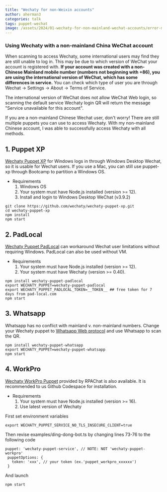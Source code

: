```yaml
---
title: "Wechaty for non-Weixin accounts"
author: aherman3
categories: talk
tags: puppet-wechat
image: /assets/2024/01-wechaty-for-non-mainland-wechat-accounts/error-message.webp
---
```


### Using Wechaty with a non-mainland China WeChat account

When scanning to access Wechaty, some international users may find they are still unable to log in. This may be due to which version of WeChat your account is registered with. **If your account was created with a non-Chinese Mainland mobile number (numbers not beginning with +86), you are using the international version of WeChat, which has some differences in service.** You can check which type of user you are through Wechat -> Settings -> About -> Terms of Service.

The international version of WeChat does not allow WeChat Web login, so scanning the default service Wechaty login QR will return the message "Service unavailable for this account".

If you are a non-mainland Chinese Wechat user, don't worry! There are still multiple puppets you can use to access Wechaty. With my non-mainland Chinese account, I was able to successfully access Wechaty with all methods.

## 1. Puppet XP

[Wechaty Puppet XP](https://github.com/wechaty/puppet-xp) for Windows logs in through Windows Desktop Wechat, so it is usable for Wechat users. If you use a Mac, you can still use puppet-xp through Bootcamp to partition a Windows OS.

- Requirements
    1. Windows OS
    2. Your system must have Node.js installed (version >= 12).
    3. Install and login to Windows Desktop WeChat (v3.9.2)

```shell
git clone https://github.com/wechaty/wechaty-puppet-xp.git
cd wechaty-puppet-xp
npm install
npm start
```

## 2. PadLocal

[Wechaty Puppet PadLocal](https://wechaty.js.org/docs/puppet-services/padlocal) can workaround Wechat user limitations without requiring Windows. PadLocal can also be used without VM.

- Requirements
    1. Your system must have Node.js installed (version >= 12).
    2. Your system must have Wechaty (version >= 0.40).

```shell
npm install wechaty-puppet-padlocal
export WECHATY_PUPPET=wechaty-puppet-padlocal
export WECHATY_PUPPET_PADLOCAL_TOKEN=__TOKEN__ ## free token for 7 days from pad-local.com
npm start
```

## 3. Whatsapp

Whatsapp has no conflict with mainland v. non-mainland numbers. Change your Wechaty puppet to [Whatsapp Web protocol](https://wechaty.js.org/docs/puppet-providers/whatsapp/) and use Whatsapp to scan the QR.

```shell
npm install wechaty-puppet-whatsapp
export WECHATY_PUPPET=wechaty-puppet-whatsapp
npm start
```

## 4. WorkPro

[Wechaty WorkPro Puppet](https://wechaty.js.org/docs/puppet-services/workpro) provided by RPAChat is also available. It is recommended to us Github Codespace for installation.

- Requirements
    1. Your system must have Node.js installed (version >= 16).
    2. Use latest version of Wechaty

First set environment variables

```shell
export WECHATY_PUPPET_SERVICE_NO_TLS_INSECURE_CLIENT=true
```

Then revise examples/ding-dong-bot.ts by changing lines 73-76 to the following code

```node
puppet: 'wechaty-puppet-service', // NOTE: NOT 'wechaty-puppet-workpro'
 puppetOptions: {
   token: 'xxx', // your token (ex.'puppet_workpro_xxxxxx')
 }
```

And launch

```shell
npm start
```
